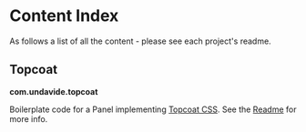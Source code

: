 Content Index
=============
As follows a list of all the content - please see each project's readme.

## Topcoat
**com.undavide.topcoat**

Boilerplate code for a Panel implementing [Topcoat CSS](http://www.topcoat.io). See the [Readme](com.undavide.topcoat/README.md) for more info.